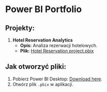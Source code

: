 # Power BI Portfolio

## Projekty:
1. **Hotel Reservation Analytics**  
   - **Opis:** Analiza rezerwacji hotelowych.  
   - **Plik:** [Hotel Reservation project.pbix](https://github.com/LewandowskaJoanna/PowerBI/blob/main/Hotel%20reservation%20project.pbix)


## Jak otworzyć pliki:
1. Pobierz Power BI Desktop: [Download here](https://powerbi.microsoft.com/desktop/).
2. Otwórz plik `.pbix` w aplikacji.
